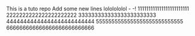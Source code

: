 This is a tuto repo
Add some new lines
lololololol - -!
111111111111111111111111
2222222222222222222222
333333333333333333333333
44444444444444444444444444
5555555555555555555555555555
666666666666666666666666666
